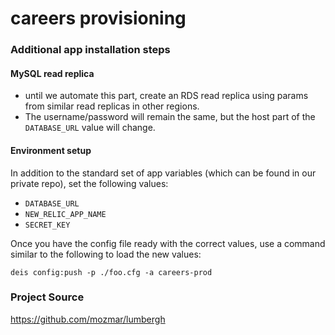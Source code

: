 # careers provisioning

### Additional app installation steps

#### MySQL read replica

- until we automate this part, create an RDS read replica using params from similar read replicas in other regions.
- The username/password will remain the same, but the host part of the `DATABASE_URL` value will change.

#### Environment setup

In addition to the standard set of app variables (which can be found in our private repo), set the following values:

- `DATABASE_URL`
- `NEW_RELIC_APP_NAME`
- `SECRET_KEY`

Once you have the config file ready with the correct values, use a command similar to the following to load the new values:

```
deis config:push -p ./foo.cfg -a careers-prod
```

### Project Source

https://github.com/mozmar/lumbergh
